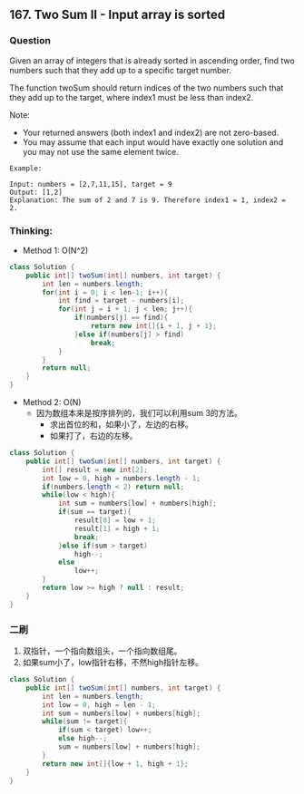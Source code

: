 ## 167. Two Sum II - Input array is sorted

### Question
Given an array of integers that is already sorted in ascending order, find two numbers such that they add up to a specific target number.

The function twoSum should return indices of the two numbers such that they add up to the target, where index1 must be less than index2.

Note:

* Your returned answers (both index1 and index2) are not zero-based.
* You may assume that each input would have exactly one solution and you may not use the same element twice.

```
Example:

Input: numbers = [2,7,11,15], target = 9
Output: [1,2]
Explanation: The sum of 2 and 7 is 9. Therefore index1 = 1, index2 = 2.
```

### Thinking:
* Method 1: O(N^2)

```Java
class Solution {
    public int[] twoSum(int[] numbers, int target) {
        int len = numbers.length;
        for(int i = 0; i < len-1; i++){
            int find = target - numbers[i];
            for(int j = i + 1; j < len; j++){
                if(numbers[j] == find){
                    return new int[]{i + 1, j + 1};
                }else if(numbers[j] > find)
                    break;
            }
        }
        return null;
    }
}
```

* Method 2: O(N)
	* 因为数组本来是按序排列的，我们可以利用sum 3的方法。
		* 求出首位的和，如果小了，左边的右移。
		* 如果打了，右边的左移。

```Java
class Solution {
    public int[] twoSum(int[] numbers, int target) {
        int[] result = new int[2];
        int low = 0, high = numbers.length - 1;
        if(numbers.length < 2) return null;
        while(low < high){
            int sum = numbers[low] + numbers[high];
            if(sum == target){
                result[0] = low + 1;
                result[1] = high + 1;
                break;
            }else if(sum > target)
                high--;
            else
                low++;
        }
        return low >= high ? null : result;
    }
}
```

### 二刷
1. 双指针，一个指向数组头，一个指向数组尾。
2. 如果sum小了，low指针右移，不然high指针左移。
```Java
class Solution {
    public int[] twoSum(int[] numbers, int target) {
        int len = numbers.length;
        int low = 0, high = len - 1;
        int sum = numbers[low] + numbers[high];
        while(sum != target){
            if(sum < target) low++;
            else high--;
            sum = numbers[low] + numbers[high];
        }
        return new int[]{low + 1, high + 1};
    }
}
```